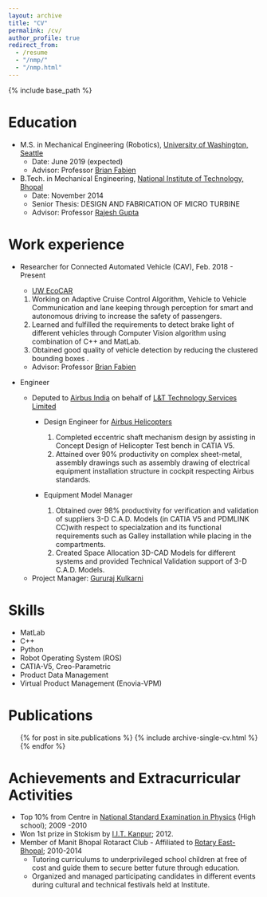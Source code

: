 ```yaml
---
layout: archive
title: "CV"
permalink: /cv/
author_profile: true
redirect_from:
  - /resume
  - "/nmp/"
  - "/nmp.html"
---
```


{% include base_path %}

Education
======
* M.S. in Mechanical Engineering (Robotics), [University of Washington, Seattle](http://www.washington.edu/)
  * Date: June 2019 (expected)
  * Advisor: Professor [Brian Fabien](https://www.me.washington.edu/people/faculty/brian_fabien)
* B.Tech. in Mechanical Engineering, [National Institute of Technology, Bhopal](http://www.manit.ac.in/)
  * Date: November 2014 
  * Senior Thesis: DESIGN AND FABRICATION OF MICRO TURBINE
  * Advisor: Professor [Rajesh Gupta](http://www.manit.ac.in/content/dr-rajesh-gupta)

Work experience
======
* Researcher for Connected Automated Vehicle (CAV), Feb. 2018 - Present
  * [UW EcoCAR](https://avtcseries.org/ecocar-mobility-challenge/teams/university-of-washington/about-us/)
   1. Working on Adaptive Cruise Control Algorithm, Vehicle to Vehicle Communication and lane keeping through 
perception for smart and autonomous driving to increase the safety of passengers. 
  2. Learned and fulfilled the requirements to detect brake light of different vehicles through Computer Vision algorithm   using combination of C++ and MatLab.
  3. Obtained good quality of vehicle detection by reducing the clustered bounding boxes .
  * Advisor: Professor [Brian Fabien](https://www.me.washington.edu/people/faculty/brian_fabien)

* Engineer
  * Deputed to [Airbus India](https://www.airbus.com/company/worldwide-presence/india.html) on behalf of [L&T Technology Services Limited](https://www.lnttechservices.com/)
    * Design Engineer for [Airbus Helicopters](https://www.airbus.com/helicopters.html) 
      1. Completed eccentric shaft mechanism design by assisting in Concept Design of Helicopter Test bench in CATIA V5.
      2. Attained over 90% productivity on complex sheet-metal, assembly drawings such as assembly drawing of electrical equipment installation structure in cockpit respecting Airbus standards.

    * Equipment Model Manager
      1. Obtained over 98% productivity for verification and validation of suppliers 3-D C.A.D. Models (in CATIA V5 and PDMLINK CC)with respect to specialzation and its functional requirements such as Galley installation while placing in the compartments.
      2. Created Space Allocation 3D-CAD Models for different systems and provided Technical Validation support of 3-D C.A.D. Models.
  * Project Manager: [Gururaj Kulkarni](https://www.linkedin.com/in/gururaj-kulkarni-12149219/)
  
Skills
======
* MatLab
* C++
* Python
* Robot Operating System (ROS)
* CATIA-V5, Creo-Parametric
* Product Data Management 
* Virtual Product Management (Enovia-VPM)

Publications
======
  <ul>{% for post in site.publications %}
    {% include archive-single-cv.html %}
  {% endfor %}</ul>
  
Achievements and Extracurricular Activities
======
* Top 10% from Centre in [National Standard Examination in Physics](http://www.iapt.org.in/index.php/exams/nse/nsep.html) (High school); 2009 -2010
* Won 1st prize in Stokism by [I.I.T. Kanpur](http://www.iitk.ac.in/); 2012.
* Member of Manit Bhopal Rotaract Club - Affiliated to [Rotary East-Bhopal](https://my.rotary.org/en/club-profile/27657374-5EAE-4415-8FDF-40670F13BC45); 2010-2014
  * Tutoring curriculums to underprivileged school children at free of cost and guide them to secure better future through
education.
  * Organized and managed participating candidates in different events during cultural and technical festivals held at Institute.
